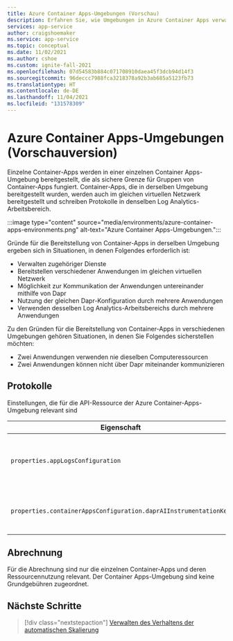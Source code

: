 ```yaml
---
title: Azure Container Apps-Umgebungen (Vorschau)
description: Erfahren Sie, wie Umgebungen in Azure Container Apps verwaltet werden.
services: app-service
author: craigshoemaker
ms.service: app-service
ms.topic: conceptual
ms.date: 11/02/2021
ms.author: cshoe
ms.custom: ignite-fall-2021
ms.openlocfilehash: 07d54583b884c071708910daea45f3dcb94d14f3
ms.sourcegitcommit: 96deccc7988fca3218378a92b3ab685a5123fb73
ms.translationtype: HT
ms.contentlocale: de-DE
ms.lasthandoff: 11/04/2021
ms.locfileid: "131578309"
---
```

# <a name="azure-container-apps-preview-environments"></a>Azure Container Apps-Umgebungen (Vorschauversion)

Einzelne Container-Apps werden in einer einzelnen Container Apps-Umgebung bereitgestellt, die als sichere Grenze für Gruppen von Container-Apps fungiert. Container-Apps, die in derselben Umgebung bereitgestellt wurden, werden auch im gleichen virtuellen Netzwerk bereitgestellt und schreiben Protokolle in denselben Log Analytics-Arbeitsbereich.

:::image type="content" source="media/environments/azure-container-apps-environments.png" alt-text="Azure Container Apps-Umgebungen.":::

Gründe für die Bereitstellung von Container-Apps in derselben Umgebung ergeben sich in Situationen, in denen Folgendes erforderlich ist:

- Verwalten zugehöriger Dienste
- Bereitstellen verschiedener Anwendungen im gleichen virtuellen Netzwerk
- Möglichkeit zur Kommunikation der Anwendungen untereinander mithilfe von Dapr
- Nutzung der gleichen Dapr-Konfiguration durch mehrere Anwendungen
- Verwenden desselben Log Analytics-Arbeitsbereichs durch mehrere Anwendungen

Zu den Gründen für die Bereitstellung von Container-Apps in verschiedenen Umgebungen gehören Situationen, in denen Sie Folgendes sicherstellen möchten:

- Zwei Anwendungen verwenden nie dieselben Computeressourcen
- Zwei Anwendungen können nicht über Dapr miteinander kommunizieren

## <a name="logs"></a>Protokolle

Einstellungen, die für die API-Ressource der Azure Container-Apps-Umgebung relevant sind

| Eigenschaft | BESCHREIBUNG |
|---|---|
| `properties.appLogsConfiguration` | Wird zum Konfigurieren des Log Analytics-Arbeitsbereichs verwendet, in dem Protokolle für alle Apps in der Umgebung veröffentlicht werden. |
| `properties.containerAppsConfiguration.daprAIInstrumentationKey` | App Insights Instrumentierungsschlüssel, der Dapr für die Ablaufverfolgung zur Verfügung gestellt wird |

## <a name="billing"></a>Abrechnung

Für die Abrechnung sind nur die einzelnen Container-Apps und deren Ressourcennutzung relevant. Der Container Apps-Umgebung sind keine Grundgebühren zugeordnet.

## <a name="next-steps"></a>Nächste Schritte

> [!div class="nextstepaction"]
> [Verwalten des Verhaltens der automatischen Skalierung](scale-app.md)